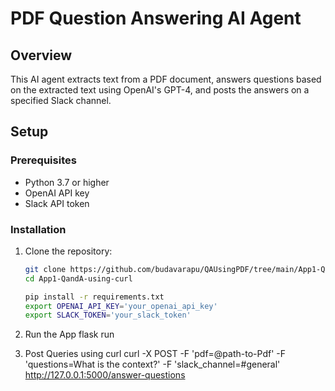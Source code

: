 # PDF Question Answering AI Agent

## Overview
This AI agent extracts text from a PDF document, answers questions based on the extracted text using OpenAI's GPT-4, and posts the answers on a specified Slack channel.

## Setup

### Prerequisites
- Python 3.7 or higher
- OpenAI API key
- Slack API token

### Installation
1. Clone the repository:
   ```bash
   git clone https://github.com/budavarapu/QAUsingPDF/tree/main/App1-QandA-using-curl.git
   cd App1-QandA-using-curl

   pip install -r requirements.txt
   export OPENAI_API_KEY='your_openai_api_key'
   export SLACK_TOKEN='your_slack_token'
   
2. Run the App
   flask run

3. Post Queries using curl
   curl -X POST   -F 'pdf=@path-to-Pdf' -F 'questions=What is the context?'   -F 'slack_channel=#general'   http://127.0.0.1:5000/answer-questions
	


